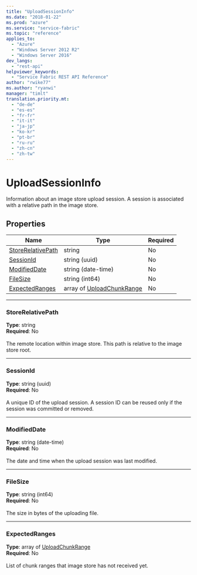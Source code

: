 ```yaml
---
title: "UploadSessionInfo"
ms.date: "2018-01-22"
ms.prod: "azure"
ms.service: "service-fabric"
ms.topic: "reference"
applies_to: 
  - "Azure"
  - "Windows Server 2012 R2"
  - "Windows Server 2016"
dev_langs: 
  - "rest-api"
helpviewer_keywords: 
  - "Service Fabric REST API Reference"
author: "rwike77"
ms.author: "ryanwi"
manager: "timlt"
translation.priority.mt: 
  - "de-de"
  - "es-es"
  - "fr-fr"
  - "it-it"
  - "ja-jp"
  - "ko-kr"
  - "pt-br"
  - "ru-ru"
  - "zh-cn"
  - "zh-tw"
---
```

# UploadSessionInfo

Information about an image store upload session. A session is associated with a relative path in the image store.

## Properties

| Name | Type | Required |
| --- | --- | --- |
| [StoreRelativePath](#storerelativepath) | string | No |
| [SessionId](#sessionid) | string (uuid) | No |
| [ModifiedDate](#modifieddate) | string (date-time) | No |
| [FileSize](#filesize) | string (int64) | No |
| [ExpectedRanges](#expectedranges) | array of [UploadChunkRange](sfclient-v61-model-uploadchunkrange.md) | No |

____
### StoreRelativePath
__Type__: string <br/>
__Required__: No<br/>
<br/>
The remote location within image store. This path is relative to the image store root.

____
### SessionId
__Type__: string (uuid) <br/>
__Required__: No<br/>
<br/>
A unique ID of the upload session. A session ID can be reused only if the session was committed or removed.

____
### ModifiedDate
__Type__: string (date-time) <br/>
__Required__: No<br/>
<br/>
The date and time when the upload session was last modified.

____
### FileSize
__Type__: string (int64) <br/>
__Required__: No<br/>
<br/>
The size in bytes of the uploading file.

____
### ExpectedRanges
__Type__: array of [UploadChunkRange](sfclient-v61-model-uploadchunkrange.md) <br/>
__Required__: No<br/>
<br/>
List of chunk ranges that image store has not received yet.
